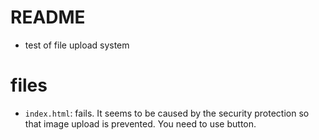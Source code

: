 # README

- test of file upload system

# files
- `index.html`: fails. It seems to be caused by the security protection so that image upload is prevented. You need to use button. 